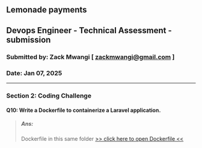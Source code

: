 ## Lemonade payments 
## Devops Engineer - Technical Assessment - submission
### Submitted by: Zack Mwangi [ zackmwangi@gmail.com ]
### Date: Jan 07, 2025

---

### Section 2: Coding Challenge
#### Q10: Write a Dockerfile to containerize a Laravel application.
> ##### Ans:
> Dockerfile in this same folder [>> click here to open Dockerfile <<](./Dockerfile)